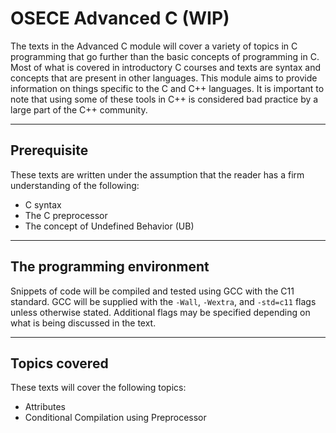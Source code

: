 # OSECE Advanced C (WIP)

The texts in the Advanced C module will cover a variety of topics
in C programming that go further than the basic concepts of
programming in C. Most of what is covered in introductory C courses
and texts are syntax and concepts that are present in other
languages. This module aims to provide information on things
specific to the C and C++ languages. It is important to note that
using some of these tools in C++ is considered bad practice by a
large part of the C++ community.

---

## Prerequisite

These texts are written under the assumption that the reader has
a firm understanding of the following:

* C syntax
* The C preprocessor
* The concept of Undefined Behavior (UB)

---

## The programming environment

Snippets of code will be compiled and tested using GCC with the C11
standard. GCC will be supplied with the `-Wall`, `-Wextra`, and
`-std=c11` flags unless otherwise stated. Additional flags may be
specified depending on what is being discussed in the text.

---

## Topics covered

These texts will cover the following topics:

* Attributes
* Conditional Compilation using Preprocessor